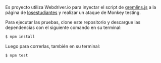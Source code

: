 Es proyecto utiliza Webdriver.io para inyectar el script de [gremlins.js](https://github.com/marmelab/gremlins.js/blob/master/README.md) a la página de [losestudiantes](https://losestudiantes.co) y realizar un ataque de Monkey testing.

Para ejecutar las pruebas, clone este repositorio y descargue las dependencias con el siguiente comando en su terminal:

```bash
$ npm install
```

Luego para correrlas, también en su terminal:

```bash
$ npm test
```

